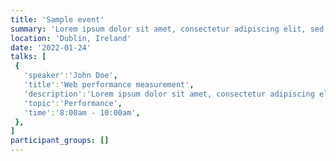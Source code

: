 ```yaml
---
title: 'Sample event'
summary: 'Lorem ipsum dolor sit amet, consectetur adipiscing elit, sed do eiusmod tempor incididunt ut labore et dolore magna aliqua.'
location: 'Dublin, Ireland'
date: '2022-01-24'
talks: [
 {
   'speaker':'John Doe',
   'title':'Web performance measurement',
   'description':'Lorem ipsum dolor sit amet, consectetur adipiscing elit, sed do eiusmod tempor incididunt ut labore et dolore magna aliqua',
   'topic':'Performance',
   'time':'8:00am - 10:00am',
 },
]
participant_groups: []
---
```

